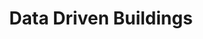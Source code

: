---
title: Data Driven Buildings

description: A website for data science tutorials for building performance analysts. The goal of the site is to educate building industry professionals about modern, open-source data analysis techniques so we can stop being afraid of too much data.

people:
  - clayton

no-link: true
layout: project
image: /img/datadrivenbuilding.png
last-updated: 2020-10-22
---